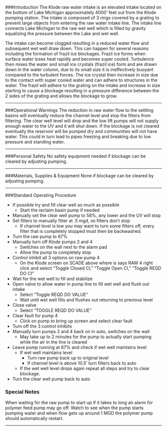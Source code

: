 ###Introduction
The Klode raw water intake is an elevated intake located on the bottom of Lake Michigan approximately 4000’ feet out from the Klode pumping station. The intake is composed of 3 rings covered by a grating to prevent large objects from entering the raw water intake line. The intake line connects Lake Michigan to the raw wet well which is filled by gravity equalizing the pressure between the Lake and wet well. 

The intake can become clogged resulting in a reduced water flow and subsequent wet well draw down. This can happen for several reasons including the formation of frazil ice blockages. Frazil ice forms when surface water loses heat rapidly and becomes super cooled. Turbulence then mixes the water and small ice crystals (frazil ice) form and are drawn down in the water column, due to its small size it is ineffectively buoyant compared to the turbulent forces. The ice crystal then increase in size due to the contact with super cooled water and can adhere to structures in the water. The frazil will adhere to the grating on the intake and increase in size starting to cause a blockage resulting in a pressure difference between the 2 sides of the grating and allows the blockage to grow. 
***

###Operational Warnings
The reduction in raw water flow to the settling basins will eventually reduce the channel level and stop the filters from filtering. The clear well level will drop and the low lift pumps will not supply enough water to the UV and it will shut down. If the blockage is not cleared eventually the reservoir will be pumped dry and communities will not have water. This could in turn lead to pipes freezing and breaking due to low pressure and standing water.
***

###Personal Safety
No safety equipment needed if blockage can be cleared by adjusting pumping.
***

###Materials, Supplies & Equipment
None if blockage can be cleared by adjusting pumping. 
***

###Standard Operating Procedure
- If possible try and fill clear well as much as possible
	- Start the reclaim basin pump if needed
- Manually set the clear well pump to 58%, any lower and the UV will stop
-	Set filters to manually filter at .5 mgd, so filters don’t stop
	- If channel level is low you may want to turn some filters off, every filter that is completely stopped must then be backwashed. 
- Turn the raw pump to 67%
- Manually turn off Klode pumps 2 and 4
	- Switches on the wall next to the alarm pad
	- Allow the pump to completely stop
- Control inhibit all 3 options on raw pump 4
	- On the Klode screen on SCADE above where is says RAW 4 right click and select “Toggle Closed CI,” “Toggle Open CI,” “Toggle REQD DO CI”
- Wait for  the wet well to fill and stabilize
- Open valve to allow water in pump line to fill wet well and flush out intake
	- Select “Toggle REQD DO VALUE”
	- Wait until wet well fills and flushes out returning to previous level
- Close valve
	- Select “TOGGLE REQD DO VALUE”
- Clear fault for pump 4 
	- Click on pump to bring up screen and select clear fault
- Turn off the 3 control inhibits
- Manually turn pumps 2 and 4 back on in auto, switches on the wall
	- May take up to 2 minutes for the pump to actually start pumping while the air in the line is cleared
- Leave pump running at 67% and check if wet well maintains level
	- If wet well maintains level 
		- Turn raw pump back up to original level
		- If channel level is above 10.5’ turn filters back to auto
	- If the wet well level drops again repeat all steps and try to clear blockage. 
- Turn the clear well pump back to auto


### Special Notes
When waiting for the raw pump to start up if it takes to long an alarm for polymer feed pump may go off. Watch to see when the pump starts pumping water and when flow gets up around 1 MGD the polymer pump should automatically restart. 
***
